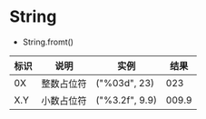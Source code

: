 # String

- String.fromt()

| 标识|说明 | 实例 | 结果 |
| --- | --- | --- | --- |
| 0X | 整数占位符 | ("%03d", 23) | 023 |
| X.Y | 小数占位符 | ("%3.2f", 9.9) | 009.9 |